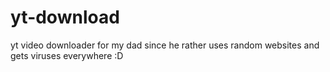 # yt-download
yt video downloader for my dad since he rather uses random websites and gets viruses everywhere :D 

